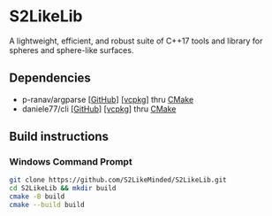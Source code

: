 # S2LikeLib
A lightweight, efficient, and robust suite of C++17 tools and library for spheres and sphere-like surfaces.

## Dependencies

 - p-ranav/argparse [[GitHub]](https://github.com/p-ranav/argparse) [[vcpkg]](https://vcpkg.io/en/package/argparse) thru [CMake](https://cmake.org/cmake/help/latest/module/FetchContent.html#overview)
 - daniele77/cli [[GitHub]](https://github.com/daniele77/cli) [[vcpkg]](https://vcpkg.io/en/package/cli) thru [CMake](https://cmake.org/cmake/help/latest/module/FetchContent.html#overview)

## Build instructions

### Windows Command Prompt

```sh
git clone https://github.com/S2LikeMinded/S2LikeLib.git
cd S2LikeLib && mkdir build
cmake -B build
cmake --build build
```
